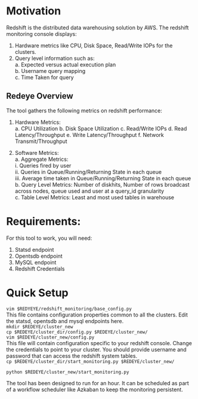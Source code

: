 # Motivation
Redshift is the distributed data warehousing solution by AWS. The redshift monitoring console displays:  

1. Hardware metrics like CPU, Disk Space, Read/Write IOPs for the clusters.  
2. Query level information such as:  
	a. Expected versus actual execution plan  
	b. Username query mapping  
	c. Time Taken for query  

## Redeye Overview
The tool gathers the following metrics on redshift performance:

1. Hardware Metrics:  
	a. CPU Utilization
	b. Disk Space Utilization
	c. Read/Write IOPs
	d. Read Latency/Throughput
	e. Write Latency/Throughput
	f. Network Transmit/Throughput

2. Software Metrics:  
	a. Aggregate Metrics:  
		i. Queries fired by user  
		ii. Queries in Queue/Running/Returning State in each queue  
		iii. Average time taken in Queue/Running/Returning State in each queue  
	b. Query Level Metrics: Number of diskhits, Number of rows broadcast across nodes, queue used and user at a query_id granularity  
	c. Table Level Metrics: Least and most used tables in warehouse  

# Requirements:
For this tool to work, you will need:

1. Statsd endpoint
2. Opentsdb endpoint
3. MySQL endpoint
4. Redshift Credentials

# Quick Setup

`vim $REDYEYE/redshift_monitoring/base_config.py`   
This file contains configuration properties common to all the clusters. Edit the statsd, opentsdb and mysql endpoints here.  
`mkdir $REDEYE/cluster_new`  
`cp $REDEYE/cluster_dir/config.py $REDEYE/cluster_new/`  
`vim $REDEYE/cluster_new/config.py`  
This file will contain configuration specific to your redshift console. Change the credentials to point to your cluster. You should provide username and password that can access the redshift system tables.  
`cp $REDEYE/cluster_dir/start_monitoring.py $REDEYE/cluster_new/`  

`python $REDEYE/cluster_new/start_monitoring.py`  

The tool has been designed to run for an hour. It can be scheduled as part of a workflow scheduler like Azkaban to keep the monitoring persistent.

